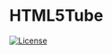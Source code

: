 # HTML5Tube

[![License](http://img.shields.io/:license-mit-blue.svg)](http://doge.mit-license.org)

